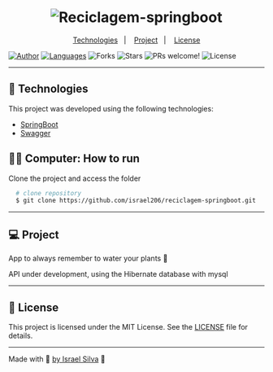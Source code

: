 <h1 align="center">
  <img alt="Reciclagem-springboot" src="" />
</h1>

<p align="center">
  <a href="#technologies">Technologies</a>&nbsp;&nbsp;&nbsp;|&nbsp;&nbsp;&nbsp;
  <a href="#-project">Project</a>&nbsp;&nbsp;&nbsp;|&nbsp;&nbsp;&nbsp;
  <a href="#-license">License</a>
</p>

<p align="center">

  [![Author](https://img.shields.io/badge/author-IsraelSilva-8257E5?style=flat-square)](https://github.com/israel206)
  [![Languages](https://img.shields.io/github/languages/count/israel206/reciclagem-springboot?color=%238257E5&style=flat-square)](#)
  <img src="https://img.shields.io/github/forks/israel206/reciclagem-springboot?label=forks&message=MIT&color=FFFFFF&labelColor=32B768" alt="Forks">
  <img src="https://img.shields.io/github/stars/israel206/reciclagem-springboot?label=stars&message=MIT&color=FFFFFF&labelColor=32B768" alt="Stars">
  <img src="https://img.shields.io/static/v1?label=PRs&message=welcome&color=49AA26&labelColor=000000" alt="PRs welcome!" />
  <img alt="License" src="https://img.shields.io/static/v1?label=license&message=MIT&color=49AA26&labelColor=000000">
</p>

---

## 🚀 Technologies

This project was developed using the following technologies:

- [SpringBoot](https://docs.spring.io/spring-boot/docs/current/reference/htmlsingle/)
- [Swagger](https://swagger.io/docs/)

## 👨‍💻 Computer: How to run

Clone the project and access the folder

  ```bash
    # clone repository
    $ git clone https://github.com/israel206/reciclagem-springboot.git
  ```

---

## 💻 Project

App to always remember to water your plants 🌱

API under development, using the Hibernate database with mysql

---

## 📝 License

This project is licensed under the MIT License. See the [LICENSE](LICENSE.md) file for details.

---

Made with 💜 [by Israel Silva](https://israel206.github.io/) 👋

[ts]: https://www.typescriptlang.org
[vscode]: https://code.visualstudio.com/
[yarn]: https://yarnpkg.com/
[vceditconfig]: https://marketplace.visualstudio.com/items?itemName=EditorConfig.EditorConfig
[vceslint]: https://marketplace.visualstudio.com/items?itemName=dbaeumer.vscode-eslint
